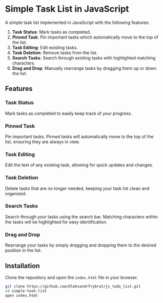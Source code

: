 # Simple Task List in JavaScript

A simple task list implemented in JavaScript with the following features:

1. **Task Status**: Mark tasks as completed.
2. **Pinned Task**: Pin important tasks which automatically move to the top of the list.
3. **Task Editing**: Edit existing tasks.
4. **Task Deletion**: Remove tasks from the list.
5. **Search Tasks**: Search through existing tasks with highlighted matching characters.
6. **Drag and Drop**: Manually rearrange tasks by dragging them up or down the list.

## Features

### Task Status

Mark tasks as completed to easily keep track of your progress.

### Pinned Task

Pin important tasks. Pinned tasks will automatically move to the top of the list, ensuring they are always in view.

### Task Editing

Edit the text of any existing task, allowing for quick updates and changes.

### Task Deletion

Delete tasks that are no longer needed, keeping your task list clean and organized.

### Search Tasks

Search through your tasks using the search bar. Matching characters within the tasks will be highlighted for easy identification.

### Drag and Drop

Rearrange your tasks by simply dragging and dropping them to the desired position in the list.

## Installation

Clone the repository and open the `index.html` file in your browser.

```sh
git clone https://github.com/OleksandrTrybrat/js_todo_list.git
cd simple-task-list
open index.html
```
